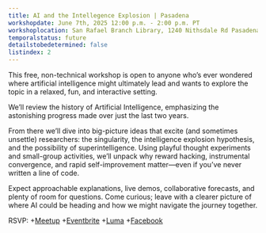 ```yaml
---
title: AI and the Intellegence Explosion | Pasadena  
workshopdate: June 7th, 2025 12:00 p.m. - 2:00 p.m. PT
workshoplocation: San Rafael Branch Library, 1240 Nithsdale Rd Pasadena, CA 91105
temporalstatus: future
detailstobedetermined: false
listindex: 2
---
```

This free, non-technical workshop is open to anyone who’s ever wondered where artificial intelligence might ultimately lead
and wants to explore the topic in a relaxed, fun, and interactive setting. 

We’ll review the history of Artificial Intelligence, emphasizing the astonishing progress made over just the last two years.

From there we’ll dive into big-picture ideas that excite (and sometimes unsettle) researchers: the singularity, the 
intelligence explosion hypothesis, and the possibility of superintelligence. Using playful thought experiments and small-group 
activities, we’ll unpack why reward hacking, instrumental convergence, and rapid self-improvement matter—even if you’ve never 
written a line of code.

Expect approachable explanations, live demos, collaborative forecasts, and plenty of room for questions. Come curious; leave 
with a clearer picture of where AI could be heading and how we might navigate the journey together.


RSVP:
+[Meetup](https://www.meetup.com/ai-safety-awareness-group-los-angeles/events/308115287/?slug=ai-safety-awareness-group-los-angeles&isFirstPublish=true)
+[Eventbrite](https://www.eventbrite.com/e/ai-and-the-intelligence-explosion-tickets-1384479879589?utm-campaign=social&utm-content=attendeeshare&utm-medium=discovery&utm-term=listing&utm-source=cp&aff=ebdsshcopyurl)
+[Luma](https://lu.ma/hu3zfcl5)
+[Facebook](https://www.facebook.com/share/19ogfU3u8R/)
